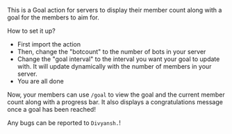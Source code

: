 This is a Goal action for servers to display their member count along with a goal for the members to aim for.

How to set it up?
- First import the action
- Then, change the "botcount" to the number of bots in your server
- Change the "goal interval" to the interval you want your goal to update with. It will update dynamically with the number of members in your server.
- You are all done

Now, your members can use `/goal` to view the goal and the current member count along with a progress bar. 
It also displays a congratulations message once a goal has been reached!

Any bugs can be reported to `Divyansh.`!

